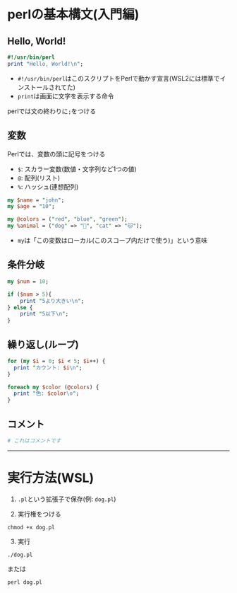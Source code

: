 # perlの基本構文(入門編)

## Hello, World!

```perl
#!/usr/bin/perl
print "Hello, World!\n";
```

- `#!/usr/bin/perl`はこのスクリプトをPerlで動かす宣言(WSL2には標準でインストールされてた)
- `print`は画面に文字を表示する命令

perlでは文の終わりに`;`をつける

## 変数

Perlでは、変数の頭に記号をつける

- `$`: スカラー変数(数値・文字列など1つの値)
- `@`: 配列(リスト)
- `%`: ハッシュ(連想配列)

```perl
my $name = "john";
my $age = "10";

my @colors = ("red", "blue", "green");
my %animal = ("dog" => "🐶", "cat" => "🐱");
```

- `my`は「この変数はローカル(このスコープ内だけで使う)」という意味

## 条件分岐

```perl
my $num = 10;

if ($num > 5){
    print "5より大きい\n";
} else {
    print "5以下\n";
}
```

## 繰り返し(ループ)

```perl
for (my $i = 0; $i < 5; $i++) {
  print "カウント: $i\n";
}
```

```perl
foreach my $color (@colors) {
  print "色: $color\n";
}
```

## コメント

```perl
# これはコメントです
```

---

# 実行方法(WSL)

1. `.pl`という拡張子で保存(例: `dog.pl`)

2. 実行権をつける

  ```
  chmod +x dog.pl
  ```

3. 実行

  ```
  ./dog.pl
  ```

  または

  ```
  perl dog.pl
  ```

